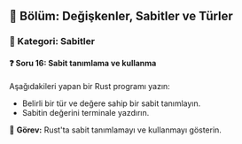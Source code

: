 ## 📘 Bölüm: Değişkenler, Sabitler ve Türler  
### 🔹 Kategori: Sabitler  
#### ❓ Soru 16: Sabit tanımlama ve kullanma

Aşağıdakileri yapan bir Rust programı yazın:

- Belirli bir tür ve değere sahip bir sabit tanımlayın.
- Sabitin değerini terminale yazdırın.

🔧 **Görev:** Rust'ta sabit tanımlamayı ve kullanmayı gösterin.
